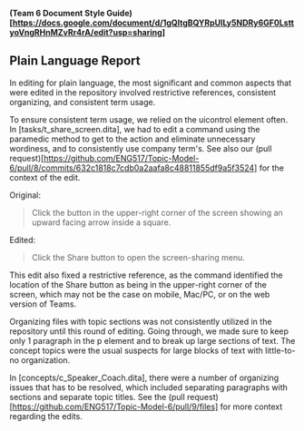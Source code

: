 **(Team 6 Document Style Guide)[https://docs.google.com/document/d/1gQltgBQYRpUlLy5NDRy6GF0LsttyoVngRHnMZvRr4rA/edit?usp=sharing]**

## Plain Language Report

In editing for plain language, the most significant and common aspects that were edited in the repository involved restrictive references, consistent organizing, and consistent term usage.

To ensure consistent term usage, we relied on the uicontrol element often. In [tasks/t_share_screen.dita], we had to edit a command using the paramedic method to get to the action and eliminate unnecessary wordiness, and to consistently use company term's. See also our (pull request)[https://github.com/ENG517/Topic-Model-6/pull/8/commits/632c1818c7cdb0a2aafa8c48811855df9a5f3524] for the context of the edit.

Original:
> <cmd>Click the button in the upper-right corner of the screen showing an upward facing arrow inside a square.</cmd>

Edited:
> <cmd>Click the <uicontrol>Share</uicontrol> button to open the screen-sharing menu.</cmd>

This edit also fixed a restrictive reference, as the command identified the location of the Share button as being in the upper-right corner of the screen, which may not be the case on mobile, Mac/PC, or on the web version of Teams.

Organizing files with topic sections was not consistently utilized in the repository until this round of editing.
Going through, we made sure to keep only 1 paragraph in the p element and to break up large sections of text. The concept topics were the usual suspects for large blocks of text with little-to-no organization.

In [concepts/c_Speaker_Coach.dita], there were a number of organizing issues that has to be resolved, which included separating paragraphs with sections and separate topic titles. See the (pull request)[https://github.com/ENG517/Topic-Model-6/pull/9/files] for more context regarding the edits.

